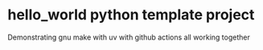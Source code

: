 
# hello_world python template project

Demonstrating gnu make with uv with github actions all working together
